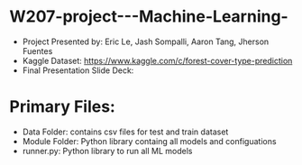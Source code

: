 # W207-project---Machine-Learning-

- Project Presented by: Eric Le, Jash Sompalli, Aaron Tang, Jherson Fuentes
- Kaggle Dataset: https://www.kaggle.com/c/forest-cover-type-prediction
- Final Presentation Slide Deck: 

# Primary Files:
- Data Folder: contains csv files for test and train dataset
- Module Folder: Python library containg all models and configuations 
- runner.py: Python library to run all ML models
